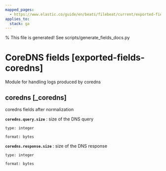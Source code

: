 ```yaml
---
mapped_pages:
  - https://www.elastic.co/guide/en/beats/filebeat/current/exported-fields-coredns.html
applies_to:
  stack: ga
---
```


% This file is generated! See scripts/generate_fields_docs.py

# CoreDNS fields [exported-fields-coredns]

Module for handling logs produced by coredns

## coredns [_coredns]

coredns fields after normalization

**`coredns.query.size`**
:   size of the DNS query

    type: integer

    format: bytes


**`coredns.response.size`**
:   size of the DNS response

    type: integer

    format: bytes


